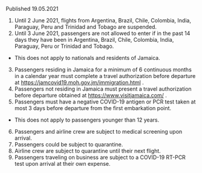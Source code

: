 Published 19.05.2021
1. Until 2 June 2021, flights from Argentina, Brazil, Chile, Colombia, India, Paraguay, Peru and Trinidad and Tobago are suspended.
2. Until 3 June 2021, passengers are not allowed to enter if in the past 14 days they have been in Argentina, Brazil, Chile, Colombia, India, Paraguay, Peru or Trinidad and Tobago.
- This does not apply to nationals and residents of Jamaica.
3. Passengers residing in Jamaica for a minimum of 6 continuous months in a calendar year must complete a travel authorization before departure at <a href="https://jamcovid19.moh.gov.jm/immigration.html">https://jamcovid19.moh.gov.jm/immigration.html</a> .
4. Passengers not residing in Jamaica must present a travel authorization before departure obtained at <a href="https://www.visitjamaica.com/">https://www.visitjamaica.com/</a> .
5. Passengers must have a negative COVID-19 antigen or PCR test taken at most 3 days before departure from the first embarkation point.
- This does not apply to passengers younger than 12 years.
6. Passengers and airline crew are subject to medical screening upon arrival.
7. Passengers could be subject to quarantine.
8. Airline crew are subject to quarantine until their next flight.
9. Passengers traveling on business are subject to a COVID-19 RT-PCR test upon arrival at their own expense.

